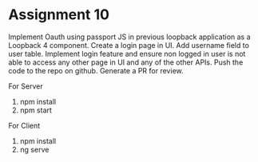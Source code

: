 # Assignment 10

Implement Oauth using passport JS in previous loopback application as a Loopback 4 component. Create a login page in UI. Add username field to user table. Implement login feature and ensure non logged in user is not able to access any other page in UI and any of the other APIs. Push the code to the repo on github. Generate a PR for review.

For Server

1. npm install
2. npm start

For Client

1. npm install
2. ng serve
